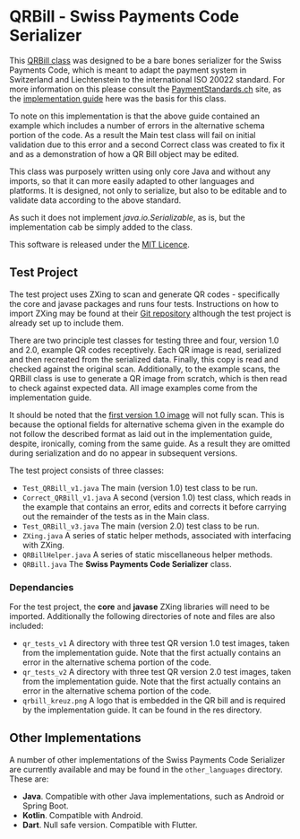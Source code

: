 # QRBill - Swiss Payments Code Serializer

This <a href="https://github.com/gaddobenedetti/QR-Bill/blob/master/src/com/gfb/test/QRBill.java">QRBill class</a> was designed to be a bare bones serializer for the Swiss Payments Code, which is meant to adapt the payment system in Switzerland and Liechtenstein to the international ISO 20022 standard. For more information on this please consult the <a href="http://www.paymentstandards.ch/">PaymentStandards.ch</a> site, as the <a href="https://www.paymentstandards.ch/dam/downloads/ig-qr-bill-en.pdf">implementation guide</a> here was the basis for this class.

To note on this implementation is that the above guide contained an example which includes a number of errors in the alternative schema portion of the code. As a result the Main test class will fail on initial validation due to this error and a second Correct class was created to fix it and as a demonstration of how a QR Bill object may be edited.

This class was purposely written using only core Java and without any imports, so that it can more easily adapted to other languages and platforms. It is designed, not only to serialize, but also to be editable and to validate data according to the above standard.

As such it does not implement <i>java.io.Serializable</i>, as is, but the implementation cab be simply added to the class.

This software is released under the <a href="LICENSE.md">MIT Licence</a>.

<h2>Test Project</h2>

The test project uses ZXing to scan and generate QR codes - specifically the core and javase packages and runs four tests. Instructions on how to import ZXing may be found at their <a href="https://github.com/zxing/zxing">Git repository</a> although the test project is already set up to include them.

There are two principle test classes for testing three and four, version 1.0 and 2.0, example QR codes receptively. Each QR image is read, serialized and then recreated from the serialized data. Finally, this copy is read and checked against the original scan. Additionally, to the example scans, the QRBill class is use to generate a QR image from scratch, which is then read to check against expected data. All image examples come from the implementation guide.

It should be noted that the <a href="./qr_tests/Rechnung1.png">first version 1.0 image</a> will not fully scan. This is because the optional fields for alternative schema given in the example do not follow the described format as laid out in the implementation guide, despite, ironically, coming from the same guide. As a result they are omitted during serialization and do no appear in subsequent versions.

The test project consists of three classes:

  * `Test_QRBill_v1.java` The main (version 1.0) test class to be run.
  * `Correct_QRBill_v1.java` A second (version 1.0) test class, which reads in the example that contains an error, edits and corrects it before carrying out the remainder of the tests as in the Main class.
  * `Test_QRBill_v3.java` The main (version 2.0) test class to be run.
  * `ZXing.java` A series of static helper methods, associated with interfacing with ZXing.
  * `QRBillHelper.java` A series of static miscellaneous helper methods.
  * `QRBill.java` The <b>Swiss Payments Code Serializer</b> class.


<h3>Dependancies</h3>

For the test project, the <b>core</b> and <b>javase</b> ZXing libraries will need to be imported. Additionally the following directories of note and files are also included:

  * `qr_tests_v1` A directory with three test QR version 1.0 test images, taken from the implementation guide. Note that the first actually contains an error in the alternative schema portion of the code.
  * `qr_tests_v2` A directory with three test QR version 2.0 test images, taken from the implementation guide. Note that the first actually contains an error in the alternative schema portion of the code.
  * `qrbill_kreuz.png` A logo that is embedded in the QR bill and is required by the implementation guide. It can be found in the res directory.


<h2>Other Implementations</h2>

A number of other implementations of the Swiss Payments Code Serializer are currently available and may be found in the `other_languages` directory. These are:

  * **Java**. Compatible with other Java implementations, such as Android or Spring Boot.
  * **Kotlin**. Compatible with Android.
  * **Dart**. Null safe version. Compatible with Flutter.
